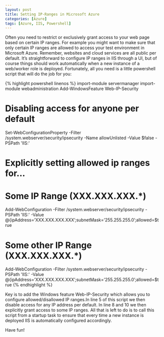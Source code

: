 ```yaml
---
layout: post
title: Setting IP-Ranges in Microsoft Azure
categories: [Azure]
tags: [Azure, IIS, Powershell]
---
```


Often you need to restrict or exclusively grant access to your web
page based on certain IP ranges. For example you might want to make
sure that only certain IP ranges are allowed to access your test
environment in Microsoft Azure. Remember, websites and cloud services
are all public per default.  It’s straightforward to configure IP
ranges in IIS through a UI, but of course things should work
automatically when a new instance of a web/worker role is deployed.
Fortunately, all you need is a little powershell script that will do
the job for you:

{% highlight powershell linenos %}
import-module servermanager
import-module webadministration
Add-WindowsFeature Web-IP-Security
# Disabling access for anyone per default
Set-WebConfigurationProperty -Filter /system.webserver/security/ipsecurity -Name allowUnlisted -Value $false -PSPath 'IIS:'
# Explicitly setting allowed ip ranges for...
# Some IP Range (XXX.XXX.XXX.*)
Add-WebConfiguration -Filter /system.webserver/security/ipsecurity -PSPath 'IIS:' -Value @{ipAddress=’XXX.XXX.XXX.XXX’;subnetMask=’255.255.255.0’;allowed=$true
# Some other IP Range (XXX.XXX.XXX.*)
Add-WebConfiguration -Filter /system.webserver/security/ipsecurity -PSPath 'IIS:' -Value @{ipAddress=’XXX.XXX.XXX.XXX’;subnetMask=’255.255.255.0’;allowed=$true
{% endhighlight  %}

Key is to add the Windows feature Web-IP-Security which allows you to
configure allowed/disallowed IP ranges.In line 5 of this script we
then disable access for any IP address per default. In line 8 and 10
we then explicitly grant access to some IP ranges. All that is left to
do is to call this script from a startup task to ensure that every
time a new instance is deployed IIS is automatically configured
accordingly.

Have fun!
